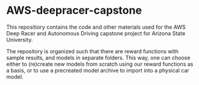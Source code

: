 # AWS-deepracer-capstone
This repositiory contains the code and other materials used for the AWS Deep Racer and Autonomous Driving capstone project for Arizona State University.

The repository is organized such that there are reward functions with sample results, and models in separate folders. This way, one can choose either to (re)create new models from scratch using our reward functions as a basis, or to use a precreated model archive to import into a physical car model.
